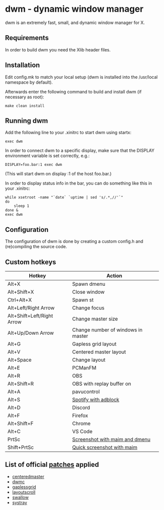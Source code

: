 dwm - dynamic window manager
============================
dwm is an extremely fast, small, and dynamic window manager for X.


Requirements
------------
In order to build dwm you need the Xlib header files.


Installation
------------
Edit config.mk to match your local setup (dwm is installed into
the /usr/local namespace by default).

Afterwards enter the following command to build and install dwm (if
necessary as root):

    make clean install


Running dwm
-----------
Add the following line to your .xinitrc to start dwm using startx:

    exec dwm

In order to connect dwm to a specific display, make sure that
the DISPLAY environment variable is set correctly, e.g.:

    DISPLAY=foo.bar:1 exec dwm

(This will start dwm on display :1 of the host foo.bar.)

In order to display status info in the bar, you can do something
like this in your .xinitrc:

    while xsetroot -name "`date` `uptime | sed 's/.*,//'`"
    do
    	sleep 1
    done &
    exec dwm


Configuration
-------------
The configuration of dwm is done by creating a custom config.h
and (re)compiling the source code.

Custom hotkeys 
--------------
| Hotkey                        | Action                                                                           |
| ----------------------------- | -------------------------------------------------------------------------------- | 
| Alt+X                         | Spawn dmenu                                                                      |  
| Alt+Shift+X                   | Close window                                                                     |  
| Ctrl+Alt+X                    | Spawn st                                                                         |  
| Alt+Left/Right Arrow          | Change focus                                                                     |  
| Alt+Shift+Left/Right Arrow    | Change master size                                                               |  
| Alt+Up/Down Arrow             | Change number of windows in master                                               |  
| Alt+G                         | Gapless grid layout                                                              |  
| Alt+V                         | Centered master layout                                                           |  
| Alt+Space                     | Change layout                                                                    |
| Alt+E                         | PCManFM                                                                          |  
| Alt+R                         | OBS                                                                              |
| Alt+Shift+R                   | OBS with replay buffer on                                                        |
| Alt+A                         | pavucontrol                                                                      |
| Alt+S                         | [Spotify with adblock](https://github.com/tinnamchoi/bash-scripts)               |
| Alt+D                         | Discord                                                                          |  
| Alt+F                         | Firefox                                                                          |
| Alt+Shift+F                   | Chrome                                                                           |
| Alt+C                         | VS Code                                                                          |
| PrtSc                         | [Screenshot with maim and dmenu](https://github.com/tinnamchoi/bin#maim-dmenush) |
| Shift+PrtSc                   | [Quick screenshot with maim](https://github.com/tinnamchoi/bin#maim-dmenush)     |

List of official [patches](https://dwm.suckless.org/patches/) applied
---------------------------------------------------------------------
* [centeredmaster](https://dwm.suckless.org/patches/centeredmaster/)
* [dwmc](https://dwm.suckless.org/patches/dwmc/)
* [gaplessgrid](https://dwm.suckless.org/patches/gaplessgrid/)
* [layoutscroll](https://dwm.suckless.org/patches/layoutscroll/)
* [swallow](https://dwm.suckless.org/patches/swallow/)
* [systray](https://dwm.suckless.org/patches/systray/)
